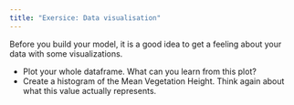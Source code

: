 ```yaml
---
title: "Exersice: Data visualisation"
--- 
```


Before you build your model, it is a good idea to get a feeling about your data with some visualizations.

* Plot your whole dataframe. What can you learn from this plot?
* Create a histogram of the Mean Vegetation Height. Think again about what this value actually represents.

